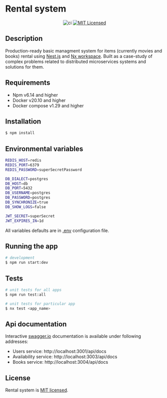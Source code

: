 # Rental system

<div align="center">

![ci](https://github.com/Matii96/rental-system/actions/workflows/ci.yml/badge.svg) [![MIT Licensed](https://img.shields.io/badge/License-MIT-brightgreen)](/LICENSE)

</div>

## Description

Production-ready basic managment system for items (currently movies and books) rental using [Nest.js](https://nestjs.com) and [Nx workspace](https://nx.dev). Built as a case-study of complex problems related to distributed microservices systems and solutions for them.

## Requirements

- Npm v6.14 and higher
- Docker v20.10 and higher
- Docker compose v1.29 and higher

## Installation

```bash
$ npm install
```

## Environmental variables

```bash
REDIS_HOST=redis
REDIS_PORT=6379
REDIS_PASSWORD=superSecretPassword

DB_DIALECT=postgres
DB_HOST=db
DB_PORT=5432
DB_USERNAME=postgres
DB_PASSWORD=postgres
DB_SYNCHRONIZE=true
DB_SHOW_LOGS=false

JWT_SECRET=superSecret
JWT_EXPIRES_IN=1d
```

All variables defaults are in [.env](https://github.com/Matii96/rental-system/blob/master/.env) configuration file.

## Running the app

```bash
# development
$ npm run start:dev
```

## Tests

```bash
# unit tests for all apps
$ npm run test:all

# unit tests for particular app
$ nx test <app_name>
```

## Api documentation

Interactive [swagger.io](https://swagger.io/tools/swagger-ui/) documentation is available under following addresses:

- Users service: http://localhost:3001/api/docs
- Availability service: http://localhost:3003/api/docs
- Books service: http://localhost:3004/api/docs

## License

Rental system is [MIT licensed](LICENSE).
